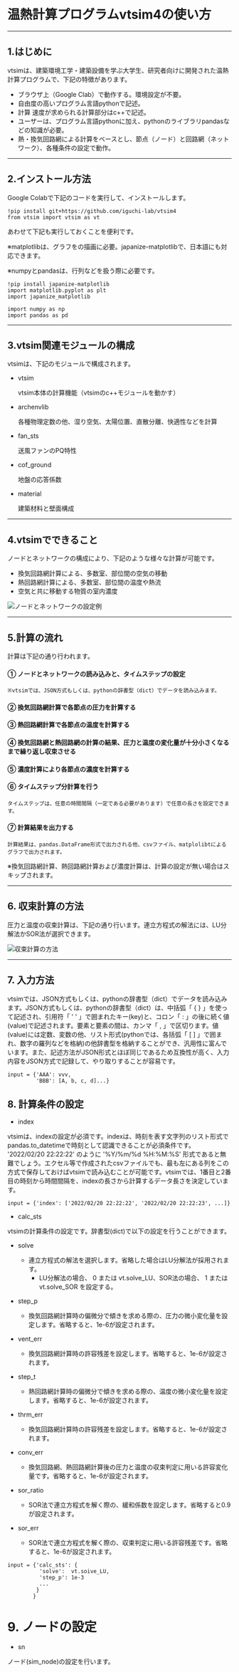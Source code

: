 # 温熱計算プログラムvtsim4の使い方

---
## 1.はじめに

  vtsimは、建築環境工学・建築設備を学ぶ大学生、研究者向けに開発された温熱計算プログラムで、下記の特徴があります。

*   ブラウザ上（Google Clab）で動作する。環境設定が不要。
*   自由度の高いプログラム言語pythonで記述。
*   計算 速度が求められる計算部分はc++で記述。
*   ユーザーは、プログラム言語pythonに加え、pythonのライブラリpandasなどの知識が必要。
*   熱・換気回路網による計算をベースとし、節点（ノード）と回路網（ネットワーク）、各種条件の設定で動作。

---
## 2.インストール方法

  Google Colabで下記のコードを実行して、インストールします。

```
!pip install git+https://github.com/iguchi-lab/vtsim4
from vtsim import vtsim as vt
```
  あわせて下記も実行しておくことを便利です。

  ※matplotlibは、グラフをの描画に必要。japanize-matplotlibで、日本語にも対応できます。

  ※numpyとpandasは、行列などを扱う際に必要です。

```
!pip install japanize-matplotlib
import matplotlib.pyplot as plt
import japanize_matplotlib

import numpy as np
import pandas as pd
```

---
## 3.vtsim関連モジュールの構成

  vtsimは、下記のモジュールで構成されます。

- vtsim

  vtsim本体の計算機能（vtsimのc++モジュールを動かす）
- archenvlib

  各種物理定数の他、湿り空気、太陽位置、直散分離、快適性などを計算
- fan_sts

  送風ファンのPQ特性
- cof_ground

  地盤の応答係数
- material

  建築材料と壁面構成

---
## 4.vtsimでできること

ノードとネットワークの構成により、下記のような様々な計算が可能です。

- 換気回路網計算による、多数室、部位間の空気の移動
- 熱回路網計算による、多数室、部位間の温度や熱流
- 空気と共に移動する物質の室内濃度

![ノードとネットワークの設定例](sample01.png)

---
## 5.計算の流れ

計算は下記の通り行われます。

#### ① ノードとネットワークの読み込みと、タイムステップの設定

    ※vtsimでは、JSON方式もしくは、pythonの辞書型（dict）でデータを読み込みます。

#### ② 換気回路網計算で各節点の圧力を計算する


#### ③ 熱回路網計算で各節点の温度を計算する


#### ④ 換気回路網と熱回路網の計算の結果、圧力と温度の変化量が十分小さくなるまで繰り返し収束させる


#### ⑤ 濃度計算により各節点の濃度を計算する


#### ⑥ タイムステップ分計算を行う

    タイムステップは、任意の時間間隔（一定である必要があります）で任意の長さを設定できます。

#### ⑦ 計算結果を出力する

    計算結果は、pandas.DataFrame形式で出力される他、csvファイル、matplolibtによるグラフで出力されます。


  ※換気回路網計算、熱回路網計算および濃度計算は、計算の設定が無い場合はスキップされます。

---
## 6. 収束計算の方法

圧力と温度の収束計算は、下記の通り行います。連立方程式の解法には、LU分解法かSOR法が選択できます。

![収束計算の方法](sample02.png)

---
## 7. 入力方法 

vtsimでは、JSON方式もしくは、pythonの辞書型（dict）でデータを読み込みます。JSON方式もしくは、pythonの辞書型（dict）は、中括弧「 { } 」を使って記述され、引用符「 ' ' 」で囲まれたキー(key)と、コロン「 : 」の後に続く値(value)で記述されます。要素と要素の間は、カンマ「 , 」で区切ります。値(value)には定数、変数の他、リスト形式(pythonでは、各括弧「 [ ] 」で囲まれ、数字の羅列などを格納)の他辞書型を格納することができ、汎用性に富んでいます。また、記述方法がJSON形式とほぼ同じであるため互換性が高く、入力内容をJSON方式で記録して、やり取りすることが容易です。

```
input = {'AAA': vvv,
         'BBB': [A, b, c, d]...}
```


## 8. 計算条件の設定
* index

vtsimは、indexの設定が必須です。indexは、時刻を表す文字列のリスト形式でpandas.to_datetimeで時刻として認識できることが必須条件です。 '2022/02/20 22:22:22' のように '%Y/%m/%d %H:%M:%S' 形式であると無難でしょう。エクセル等で作成されたcsvファイルでも、最も左にある列をこの方式で保存しておけばvtsimで読み込むことが可能です。vtsimでは、1番目と2番目の時刻から時間間隔を、indexの長さから計算するデータ長さを決定しています。

```
input = {'index': ['2022/02/20 22:22:22', '2022/02/20 22:22:23', ...]}
```

* calc_sts

vtsimの計算条件の設定です。辞書型(dict)で以下の設定を行うことができます。

  - solve
    - 連立方程式の解法を選択します。省略した場合はLU分解法が採用されます。
      - LU分解法の場合、 0 または vt.solve_LU、SOR法の場合、 1 または vt.solve_SOR を設定する。

  - step_p
    - 換気回路網計算時の偏微分で傾きを求める際の、圧力の微小変化量を設定します。省略すると、1e-6が設定されます。

  - vent_err
    - 換気回路網計算時の許容残差を設定します。省略すると、1e-6が設定されます。

  - step_t
    - 熱回路網計算時の偏微分で傾きを求める際の、温度の微小変化量を設定します。省略すると、1e-6が設定されます。

  - thrm_err
    - 換気回路網計算時の許容残差を設定します。省略すると、1e-6が設定されます。

  - conv_err
    - 換気回路網、熱回路網計算後の圧力と温度の収束判定に用いる許容変化量です。省略すると、1e-6が設定されます。

  - sor_ratio
    - SOR法で連立方程式を解く際の、緩和係数を設定します。省略すると0.9が設定されます。

  - sor_err
    - SOR法で連立方程式を解く際の、収束判定に用いる許容残差です。省略すると、1e-6が設定されます。

```
input = {'calc_sts': {
          'solve':  vt.soive_LU,
          'step_p': 1e-3
          ...
         }
        }
```

# 9. ノードの設定

* sn

ノード(sim_node)の設定を行います。
